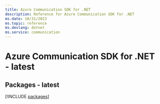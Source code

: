 ```yaml
---
title: Azure Communication SDK for .NET
description: Reference for Azure Communication SDK for .NET
ms.date: 10/31/2023
ms.topic: reference
ms.devlang: dotnet
ms.service: communication
---
```

# Azure Communication SDK for .NET - latest
## Packages - latest
[!INCLUDE [packages](communication-index.md)]